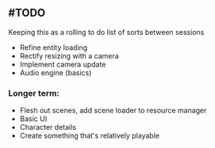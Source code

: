
## #TODO
Keeping this as a rolling to do list of sorts between sessions

 - Refine entity loading
 - Rectify resizing with a camera
 - Implement camera update
 - Audio engine (basics)

### Longer term:

 - Flesh out scenes, add scene loader to resource manager
 - Basic UI
 - Character details
 - Create something that's relatively playable